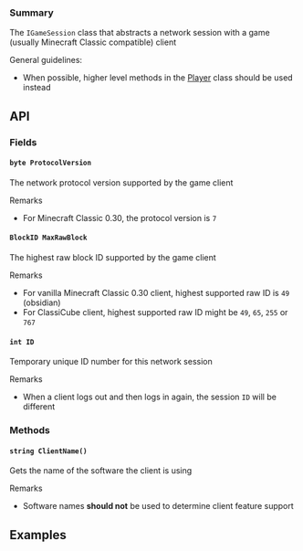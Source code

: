 ### Summary

The `IGameSession` class that abstracts a network session with a game (usually Minecraft Classic compatible) client

General guidelines:
- When possible, higher level methods in the [Player](/Player/Player.md) class should be used instead

## API

### Fields

#### `byte ProtocolVersion`

The network protocol version supported by the game client

Remarks
- For Minecraft Classic 0.30, the protocol version is `7`

#### `BlockID MaxRawBlock`

The highest raw block ID supported by the game client

Remarks
- For vanilla Minecraft Classic 0.30 client, highest supported raw ID is `49` (obsidian)
- For ClassiCube client, highest supported raw ID might be `49`, `65`, `255` or `767`

#### `int ID`

Temporary unique ID number for this network session

Remarks
- When a client logs out and then logs in again, the session `ID` will be different

### Methods

#### `string ClientName()`

Gets the name of the software the client is using

Remarks
- Software names **should not** be used to determine client feature support

## Examples